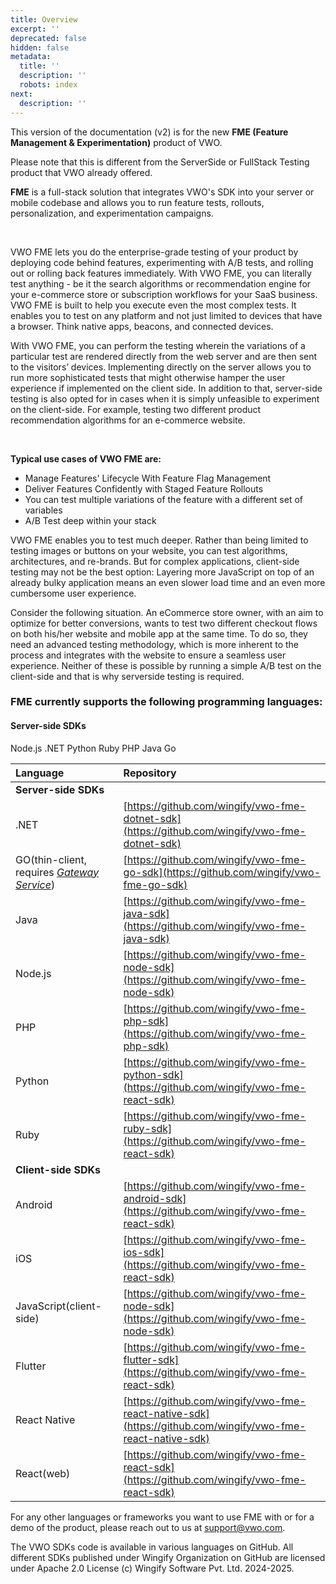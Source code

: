 ```yaml
---
title: Overview
excerpt: ''
deprecated: false
hidden: false
metadata:
  title: ''
  description: ''
  robots: index
next:
  description: ''
---
```

This version of the documentation (v2) is for the new **FME (Feature Management & Experimentation)** product of VWO.

Please note that this is different from the ServerSide or FullStack Testing product that VWO already offered.

**FME** is a full-stack solution that integrates VWO's SDK into your server or mobile codebase and allows you to run feature tests, rollouts, personalization, and experimentation campaigns.

<br />

VWO FME lets you do the enterprise-grade testing of your product by deploying code behind features, experimenting with A/B tests, and rolling out or rolling back features immediately. With VWO FME, you can literally test anything - be it the search algorithms or recommendation engine for your e-commerce store or subscription workflows for your SaaS business. VWO FME is built to help you execute even the most complex tests. It enables you to test on any platform and not just limited to devices that have a browser. Think native apps, beacons, and connected devices.

With VWO FME, you can perform the testing wherein the variations of a particular test are rendered directly from the web server and are then sent to the visitors’ devices. Implementing directly on the server allows you to run more sophisticated tests that might otherwise hamper the user experience if implemented on the client side. In addition to that, server-side testing is also opted for in cases when it is simply unfeasible to experiment on the client-side. For example, testing two different product recommendation algorithms for an e-commerce website.

<br />

**Typical use cases of VWO FME are:**

* Manage Features' Lifecycle With Feature Flag Management
* Deliver Features Confidently with Staged Feature Rollouts
* You can test multiple variations of the feature with a different set of variables
* A/B Test deep within your stack

VWO FME enables you to test much deeper. Rather than being limited to testing images or buttons on your website, you can test algorithms, architectures, and re-brands. But for complex applications, client-side testing may not be the best option: Layering more JavaScript on top of an already bulky application means an even slower load time and an even more cumbersome user experience.

Consider the following situation. An eCommerce store owner, with an aim to optimize for better conversions, wants to test two different checkout flows on both his/her website and mobile app at the same time. To do so, they need an advanced testing methodology, which is more inherent to the process and integrates with the website to ensure a seamless user experience. Neither of these is possible by running a simple A/B test on the client-side and that is why serverside testing is required.

### FME currently supports the following programming languages:

#### Server-side SDKs

<Cards columns={3}>
  <Card title="Node.js SDK" href="https://readme.com" icon="fa-home">
    Node.js
  </Card>

  <Card title=".NET SDK" icon="fa-dotnet">
    .NET
  </Card>

  <Card title="Python SDK" icon="fa-python">
    Python
  </Card>

  <Card title="Ruby SDK" icon="fa-ruby">
    Ruby
  </Card>

  <Card title="PHP SDK" icon="fa-php">
    PHP
  </Card>

  <Card title="Java SDK" icon="fa-java">
    Java
  </Card>

  <Card title="Go SDK" icon="fa-go">
    Go
  </Card>
</Cards>

| Language                                                                                          | Repository                                                                                                 |
| :------------------------------------------------------------------------------------------------ | :--------------------------------------------------------------------------------------------------------- |
| **Server-side SDKs**                                                                              |                                                                                                            |
| .NET                                                                                              | [https://github.com/wingify/vwo-fme-dotnet-sdk](https://github.com/wingify/vwo-fme-dotnet-sdk)             |
| GO(thin-client, requires [*Gateway Service*](https://developers.vwo.com/v2/docs/gateway-service)) | [https://github.com/wingify/vwo-fme-go-sdk](https://github.com/wingify/vwo-fme-go-sdk)                     |
| Java                                                                                              | [https://github.com/wingify/vwo-fme-java-sdk](https://github.com/wingify/vwo-fme-java-sdk)                 |
| Node.js                                                                                           | [https://github.com/wingify/vwo-fme-node-sdk](https://github.com/wingify/vwo-fme-node-sdk)                 |
| PHP                                                                                               | [https://github.com/wingify/vwo-fme-php-sdk](https://github.com/wingify/vwo-fme-php-sdk)                   |
| Python                                                                                            | [https://github.com/wingify/vwo-fme-python-sdk](https://github.com/wingify/vwo-fme-react-sdk)              |
| Ruby                                                                                              | [https://github.com/wingify/vwo-fme-ruby-sdk](https://github.com/wingify/vwo-fme-react-sdk)                |
| **Client-side SDKs**                                                                              |                                                                                                            |
| Android                                                                                           | [https://github.com/wingify/vwo-fme-android-sdk](https://github.com/wingify/vwo-fme-react-sdk)             |
| iOS                                                                                               | [https://github.com/wingify/vwo-fme-ios-sdk](https://github.com/wingify/vwo-fme-react-sdk)                 |
| JavaScript(client-side)                                                                           | [https://github.com/wingify/vwo-fme-node-sdk](https://github.com/wingify/vwo-fme-node-sdk)                 |
| Flutter                                                                                           | [https://github.com/wingify/vwo-fme-flutter-sdk](https://github.com/wingify/vwo-fme-react-sdk)             |
| React Native                                                                                      | [https://github.com/wingify/vwo-fme-react-native-sdk](https://github.com/wingify/vwo-fme-react-native-sdk) |
| React(web)                                                                                        | [https://github.com/wingify/vwo-fme-react-sdk](https://github.com/wingify/vwo-fme-react-sdk)               |

For any other languages or frameworks you want to use FME with or for a demo of the product, please reach out to us at [support@vwo.com](mailto:support@vwo.com).

The VWO SDKs code is available in various languages on GitHub. All different SDKs published under Wingify Organization on GitHub are licensed under Apache 2.0 License (c) Wingify Software Pvt. Ltd. 2024-2025.